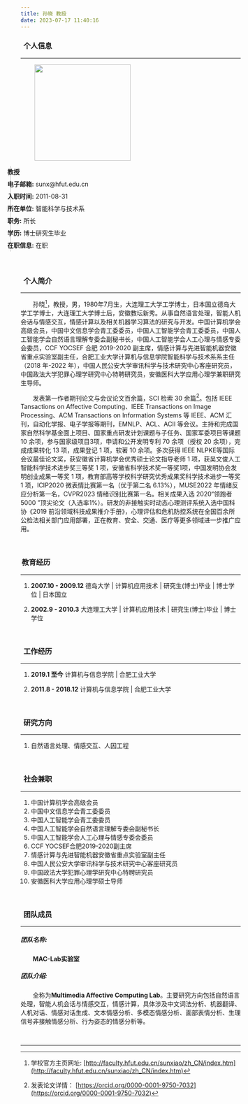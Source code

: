 ```yaml
---
title: 孙晓 教授
date: 2023-07-17 11:40:16
---
```


### <i class="iconfont icon-addrcard"></i>&thinsp; **个人信息** 
---

<div class="row">
  <div class="col-12 col-md-3" style="margin-left: 32px;">
    <img src="/assets/img/members/sunxiao.jpg" height="220px">
  </div>
  <div class="col-12 col-md-6" style="border-left: 2px solid #dddddd; margin-left: -24px">
    <ul style="margin-top: 12px; margin-left: -32px; list-style-type: none; line-height: 28px;">
      <li><strong>教授</strong></li>
      <li><strong>电子邮箱:</strong> sunx@hfut.edu.cn</li>
      <li><strong>入职时间:</strong> 2011-08-31 </li>
      <li><strong>所在单位:</strong> 智能科学与技术系</li>
      <li><strong>职务:</strong> 所长</li>
      <li><strong>学历:</strong> 博士研究生毕业</li>
      <li><strong>在职信息:</strong> 在职</li>
    </ul>
  </div>
</div>

<br style="margin-top: 24px;">

### <i class="iconfont icon-codeforces"></i>&thinsp; **个人简介**
---

&emsp;&emsp;孙晓[^1]，教授，男，1980年7月生，大连理工大学工学博士，日本国立德岛大学工学博士，大连理工大学博士后，安徽教坛新秀。从事自然语言处理，智能人机会话与情感交互，情感计算以及相关机器学习算法的研究与开发。中国计算机学会高级会员，中国中文信息学会青工委委员，中国人工智能学会青工委委员，中国人工智能学会自然语言理解专委会副秘书长，中国人工智能学会人工心理与情感专委会委员，CCF YOCSEF 合肥 2019-2020 副主席，情感计算与先进智能机器安徽省重点实验室副主任，合肥工业大学计算机与信息学院智能科学与技术系系主任（2018 年-2022 年），中国人民公安大学审讯科学与技术研究中心客座研究员，中国政法大学犯罪心理学研究中心特聘研究员，安徽医科大学应用心理学兼职研究生导师。

&emsp;&emsp;发表第一作者期刊论文与会议论文百余篇，SCI 检索 30 余篇[^2]。包括 IEEE Tansactions on Affective Computing、IEEE Transactions on Image Processing、ACM Transactions on Information Systems 等 IEEE、ACM 汇刊，自动化学报、电子学报等期刊，EMNLP、ACL、ACII 等会议。主持和完成国家自然科学基金面上项目、国家重点研发计划课题与子任务、国家军委项目等课题 10 余项，参与国家级项目3项，申请和公开发明专利 70 余项（授权 20 余项），完成成果转化 13 项，成果登记 1 项，软著 10 余项。多次获得 IEEE NLPKE等国际会议最佳论文奖，获安徽省计算机学会优秀硕士论文指导老师 1 项，获吴文俊人工智能科学技术进步奖三等奖 1 项，安徽省科学技术奖一等奖1项，中国发明协会发明创业成果一等奖 1 项，教育部高等学校科学研究优秀成果奖科学技术进步一等奖 1 项，ICIP2020 微表情比赛第一名（优于第二名 6.13%），MUSE2022 年情绪反应分析第一名，CVPR2023 情绪识别比赛第一名。相关成果入选 2020“领跑者 5000 ”顶尖论文（入选率1%）。研发的非接触实时动态心理测评系统入选中国科协《2019 前沿领域科技成果推介手册》，心理评估和危机防控系统在全国百余所公检法相关部门应用部署，正在教育、安全、交通、医疗等更多领域进一步推广应用。

<br>

### <i class="iconfont icon-books"></i> &thinsp;**教育经历**
---

1. **2007.10 - 2009.12**
德岛大学 | 计算机应用技术 | 研究生(博士)毕业 | 博士学位 | 日本国立

2. **2002.9 - 2010.3**
大连理工大学 | 计算机应用技术 | 研究生(博士)毕业 | 博士学位


<br>

### <i class="iconfont icon-stack-overflow-fill"></i>&thinsp; **工作经历**
---

1. **2019.1 至今**
计算机与信息学院 | 合肥工业大学 

2. **2011.8 - 2018.12**
计算机与信息学院 | 合肥工业大学  

<br>

### <i class="iconfont icon-pen"></i>&thinsp; **研究方向**
---

1. 自然语言处理、情感交互、人因工程

<br>

### <i class="iconfont icon-speakernotes"></i>&thinsp; **社会兼职**
---

1. 中国计算机学会高级会员
2. 中国中文信息学会青工委委员
3. 中国人工智能学会青工委委员
4. 中国人工智能学会自然语言理解专委会副秘书长
5. 中国人工智能学会人工心理与情感专委会委员
6. CCF YOCSEF合肥2019-2020副主席
7. 情感计算与先进智能机器安徽省重点实验室副主任
8. 中国人民公安大学审讯科学与技术研究中心客座研究员
9. 中国政法大学犯罪心理学研究中心特聘研究员
10. 安徽医科大学应用心理学硕士导师

<br>

### <i class="iconfont icon-users"></i>&thinsp; **团队成员**
---

##### **团队名称:**
&emsp;&emsp;**MAC-Lab实验室**

##### **团队介绍:**
&emsp;&emsp;全称为**Multimedia Affective Computing Lab**。主要研究方向包括自然语言处理，智能人机会话与情感交互，情感计算，具体涉及中文词法分析、机器翻译、人机对话、情感对话生成、文本情感分析、多模态情感分析、面部表情分析、生理信号非接触情感分析、行为姿态的情感分析等。 

<br>

---
[^1]: 学校官方主页网址: [http://faculty.hfut.edu.cn/sunxiao/zh_CN/index.htm](http://faculty.hfut.edu.cn/sunxiao/zh_CN/index.htm)

[^2]: 发表论文详情： [https://orcid.org/0000-0001-9750-7032](https://orcid.org/0000-0001-9750-7032)